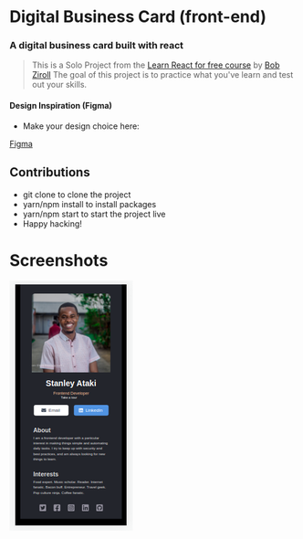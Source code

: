 # Digital Business Card (front-end)

### A digital business card built with react

> This is a Solo Project from the [Learn React for free course](https://scrimba.com/learn/learnreact) by [Bob Ziroll](https://twitter.com/bobziroll)
> The goal of this project is to practice what you've learn and test out your skills.

#### Design Inspiration (Figma)

- Make your design choice here:

[Figma](<https://www.figma.com/file/M2NJNPT7cVxApdRuJrztH9/Digital-Business-Card-(Copy)?node-id=0%3A129>)

## Contributions

- git clone to clone the project
- yarn/npm install to install packages
- yarn/npm start to start the project live
- Happy hacking!

# Screenshots

![App screen](/public/assets/images/biz_card.png)
